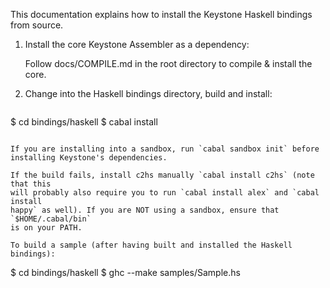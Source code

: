 This documentation explains how to install the Keystone Haskell bindings from
source.

1. Install the core Keystone Assembler as a dependency:

   Follow docs/COMPILE.md in the root directory to compile & install the core.
2. Change into the Haskell bindings directory, build and install:

    ```
$ cd bindings/haskell
$ cabal install
```

If you are installing into a sandbox, run `cabal sandbox init` before
installing Keystone's dependencies.

If the build fails, install c2hs manually `cabal install c2hs` (note that this
will probably also require you to run `cabal install alex` and `cabal install
happy` as well). If you are NOT using a sandbox, ensure that `$HOME/.cabal/bin`
is on your PATH.

To build a sample (after having built and installed the Haskell bindings):

```
$ cd bindings/haskell
$ ghc --make samples/Sample.hs
```
